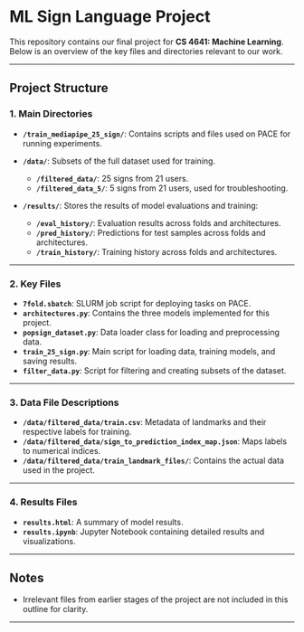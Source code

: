 # **ML Sign Language Project**

This repository contains our final project for **CS 4641: Machine Learning**. Below is an overview of the key files and directories relevant to our work.

---

## **Project Structure**

### **1. Main Directories**
- **`/train_mediapipe_25_sign/`**: Contains scripts and files used on PACE for running experiments.
- **`/data/`**: Subsets of the full dataset used for training.
  - **`/filtered_data/`**: 25 signs from 21 users.
  - **`/filtered_data_5/`**: 5 signs from 21 users, used for troubleshooting.

- **`/results/`**: Stores the results of model evaluations and training:
  - **`/eval_history/`**: Evaluation results across folds and architectures.
  - **`/pred_history/`**: Predictions for test samples across folds and architectures.
  - **`/train_history/`**: Training history across folds and architectures.

---

### **2. Key Files**
- **`7fold.sbatch`**: SLURM job script for deploying tasks on PACE.
- **`architectures.py`**: Contains the three models implemented for this project.
- **`popsign_dataset.py`**: Data loader class for loading and preprocessing data.
- **`train_25_sign.py`**: Main script for loading data, training models, and saving results.
- **`filter_data.py`**: Script for filtering and creating subsets of the dataset.

---

### **3. Data File Descriptions**
- **`/data/filtered_data/train.csv`**: Metadata of landmarks and their respective labels for training.
- **`/data/filtered_data/sign_to_prediction_index_map.json`**: Maps labels to numerical indices.
- **`/data/filtered_data/train_landmark_files/`**: Contains the actual data used in the project.

---

### **4. Results Files**
- **`results.html`**: A summary of model results.
- **`results.ipynb`**: Jupyter Notebook containing detailed results and visualizations.

---

## **Notes**
- Irrelevant files from earlier stages of the project are not included in this outline for clarity.

---
